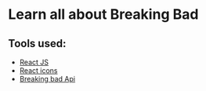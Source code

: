 # Learn all about Breaking Bad

## Tools used:
- [React JS](https://reactjs.org/docs/create-a-new-react-app.html)
- [React icons](https://react-icons.netlify.com/#/icons/io)
- [Breaking bad Api](https://breakingbadapi.com/)